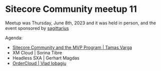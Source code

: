 # Sitecore Community meetup 11

Meetup was Thursday, June 8th, 2023 and it was held in person, and the event sponsored by [sagittarius](https://sagittarius.agency/)

Agenda:

- [Sitecore Community and the MVP Program | Tamas Varga](https://github.com/SUGCLJ/Sitecore-Community-meetup-11/blob/main/Presentations/Sitecore%20Community%20Introduction%20-%20June%202023.pdf)
- XM Cloud | Sorina Tibre
- Headless SXA | Gerhart Magdas
- [OrderCloud | Vlad Iobagiu](https://github.com/SUGCLJ/Sitecore-Community-meetup-11/blob/main/Presentations/Sitecore%20OrderCloud.pdf)
